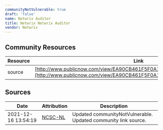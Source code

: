 ```yaml
---
communityNotVulnerable: true
draft: 'false'
name: Netwrix Auditor
title: Netwrix Netwrix Auditor
vendor: Netwrix
---
```



## Community Resources
| Resource | Link |
| --- | --- |
| source | [http://www.publicnow.com/view/EA90CB461F5F0A1BA339E2AC55C719CA5AD58CE4](http://www.publicnow.com/view/EA90CB461F5F0A1BA339E2AC55C719CA5AD58CE4) |


## Sources
| Date | Attribution | Description |
| --- | --- | --- |
| 2021-12-16 13:54:19 | [NCSC-NL](https://github.com/NCSC-NL/log4shell/blob/main/software/README.md) | Updated communityNotVulnerable. Updated community link source.  |
